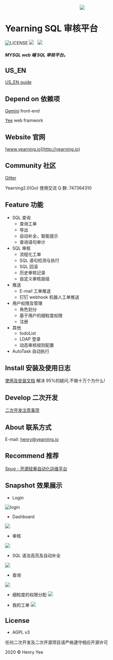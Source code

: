 <p align="center">
        <img  src="img/logo.jpg">
</p>

# Yearning SQL 审核平台

![LICENSE](https://img.shields.io/badge/license-AGPL%20-blue.svg)
![](https://img.shields.io/badge/build-release-brightgreen.svg)  
![](https://img.shields.io/badge/version-v2.3.1-brightgreen.svg)

##### MYSQL web 端 SQL 审核平台。

## US_EN

[US_EN guide](README_EN.md)

## Depend on 依赖项

[Gemini](https://github.com/cookieY/Yearning-gemini) front-end

[Yee](https://github.com/cookieY/yee) web framwork

## Website 官网

[www.yearning.io](http://yearning.io)

## Community 社区

[Gitter](https://gitter.im/talk-to-yearning/community?utm_source=share-link&utm_medium=link&utm_campaign=share-link)

Yearning2.0(Go) 使用交流 Q 群: 747364310

## Feature 功能

-   SQL 查询
    -   查询工单
    -   导出
    -   自动补全，智能提示
    -   查询语句审计
-   SQL 审核
    -   流程化工单
    -   SQL 语句检测与执行
    -   SQL 回滚
    -   历史审核记录
    -   自定义审核层级
-   推送
    -   E-mail 工单推送
    -   钉钉 webhook 机器人工单推送
-   用户权限及管理
    -   角色划分
    -   基于用户的细粒度权限
    -   注册
-   其他
    -   todoList
    -   LDAP 登录
    -   动态审核规则配置
-   AutoTask 自动执行

## Install 安装及使用日志

[使用及安装文档](http://guide.yearning.io) 解决 95%的疑问,不做十万个为什么!

## Develop 二次开发

[二次开发注意事项](https://guide.yearning.io/developer.html)

## About 联系方式

E-mail: henry@yearning.io

## Recommend 推荐

[Spug - 开源轻量自动化运维平台](https://github.com/openspug/spug)

## Snapshot 效果展示

-   Login

![login](img/login.png)

-   Dashboard

![](img/dash.png)

-   审核

![](img/audit.png)

-   SQL 语法高亮及自动补全

![](img/highlight.png)

-   查询

![](img/query.png)

-   细粒度的权限分配
    ![](img/PER.png)

-   我的工单
    ![](img/myorder.png)

## License

-   AGPL v3

任何二次开发及二次开源项目请严格遵守相应开源许可

2020 © Henry Yee
